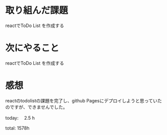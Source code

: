 # 取り組んだ課題
reactでToDo List を作成する

# 次にやること
reactでToDo List を作成する

# 感想
reactのtodolistの課題を完了し、github Pagesにデプロイしようと思っていたのですが、できませんでした。



today: 　2.5 h

total: 1578h
